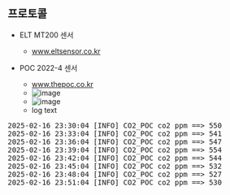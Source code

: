 


## 프로토콜

- ELT MT200 센서
  - www.eltsensor.co.kr
  
- POC 2022-4 센서 
  - www.thepoc.co.kr 
  - ![image](https://github.com/user-attachments/assets/da8905f3-8942-4021-9040-b4262d1ab533)
  - ![image](https://github.com/user-attachments/assets/828b1605-6aa3-4511-ae3f-79f6155ceb82)
  - log text 
<pre>2025-02-16 23:30:04 [INFO] CO2_POC co2 ppm ==> 550
2025-02-16 23:33:04 [INFO] CO2_POC co2 ppm ==> 541
2025-02-16 23:36:04 [INFO] CO2_POC co2 ppm ==> 547
2025-02-16 23:39:04 [INFO] CO2_POC co2 ppm ==> 554
2025-02-16 23:42:04 [INFO] CO2_POC co2 ppm ==> 544
2025-02-16 23:45:04 [INFO] CO2_POC co2 ppm ==> 532
2025-02-16 23:48:04 [INFO] CO2_POC co2 ppm ==> 527
2025-02-16 23:51:04 [INFO] CO2_POC co2 ppm ==> 530 </pre>
